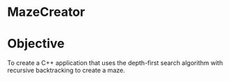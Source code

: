 # MazeCreator
<h1>Objective</h1> 
To create a C++ application that uses the depth-first search algorithm with recursive backtracking to create a maze. 

